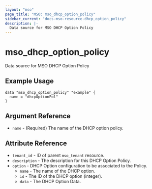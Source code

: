 ```yaml
---
layout: "mso"
page_title: "MSO: mso_dhcp_option_policy"
sidebar_current: "docs-mso-resource-dhcp_option_policy"
description: |-
  Data source for MSO DHCP Option Policy
---
```


# mso_dhcp_option_policy

Data source for MSO DHCP Option Policy

## Example Usage

```hcl
data "mso_dhcp_option_policy" "example" {
  name = "dhcpOptionPol"
}
```

## Argument Reference

- `name` - (Required) The name of the DHCP option policy.

## Attribute Reference

- `tenant_id` - ID of parent `mso_tenant` resource.
- `description` - The description for this DHCP Option Policy.
- `option` - DHCP Option configuration to be associated to the Policy.
  - `name` - The name of the DHCP option.
  - `id` - The ID of the DHCP option (integer).
  - `data` - The DHCP Option Data.
